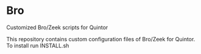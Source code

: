 # Bro
Customized Bro/Zeek scripts for Quintor

This repository contains custom configuration files of Bro/Zeek for Quintor. To install run INSTALL.sh
